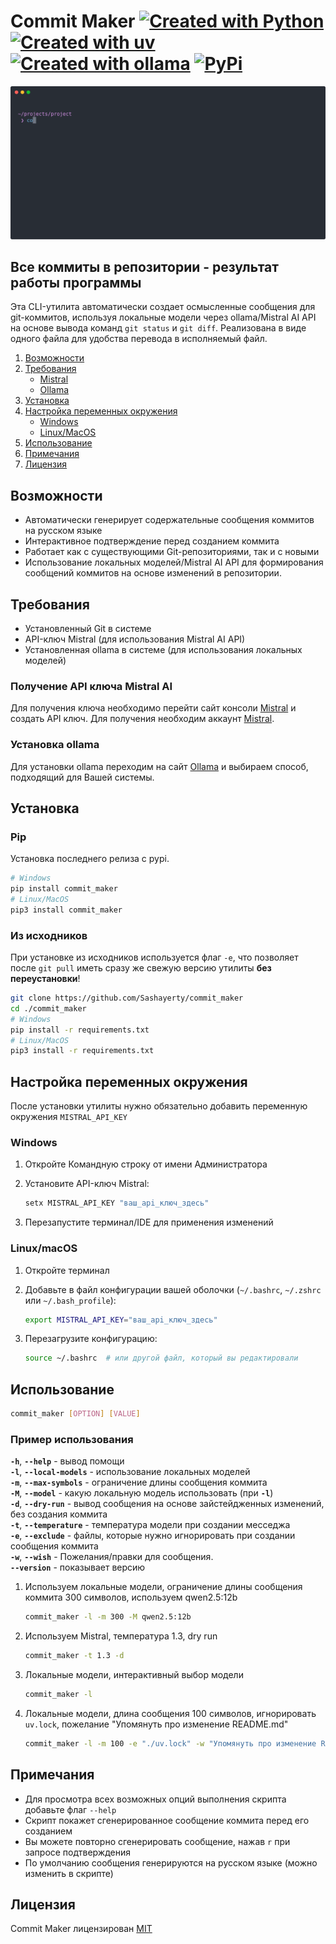 # Commit Maker [![Created with Python](https://img.shields.io/badge/Created_with-Python-blue)](https://www.python.org/) [![Created with uv](https://img.shields.io/badge/Created_with-uv-purple)](https://docs.astral.sh/uv/) [![Created with ollama](https://img.shields.io/badge/Created_with-ollama-white)](https://ollama.com/) [![PyPi](https://img.shields.io/badge/Available_on-pypi-orange)](https://pypi.org/project/commit-maker/)

![Демонстрация](./commit_maker.svg)

## Все коммиты в репозитории - результат работы программы

Эта CLI-утилита автоматически создает осмысленные сообщения для git-коммитов, используя локальные модели через ollama/Mistral AI API на основе вывода команд `git status` и `git diff`. Реализована в виде одного файла для удобства перевода в исполняемый файл.

1. [Возможности](#возможности)
2. [Требования](#требования)
   - [Mistral](#получение-api-ключа-mistral-ai)
   - [Ollama](#установка-ollama)
3. [Установка](#установка)
4. [Настройка переменных окружения](#настройка-переменных-окружения)
   - [Windows](#windows)
   - [Linux/MacOS](#linuxmacos)
5. [Использование](#использование)
6. [Примечания](#примечания)
7. [Лицензия](#лицензия)

## Возможности

- Автоматически генерирует содержательные сообщения коммитов на русском языке
- Интерактивное подтверждение перед созданием коммита
- Работает как с существующими Git-репозиториями, так и с новыми
- Использование локальных моделей/Mistral AI API для формирования сообщений коммитов на основе изменений в репозитории.

## Требования

- Установленный Git в системе
- API-ключ Mistral (для использования Mistral AI API)
- Установленная ollama в системе (для использования локальных моделей)

### Получение API ключа Mistral AI

Для получения ключа необходимо перейти сайт консоли [Mistral](https://console.mistral.ai/api-keys) и создать API ключ. Для получения необходим аккаунт [Mistral](https://auth.mistral.ai/ui/login).

### Установка ollama

Для установки ollama переходим на сайт [Ollama](https://ollama.com/download) и выбираем способ, подходящий для Вашей системы.

## Установка

### Pip

Установка последнего релиза с pypi.
```bash
# Windows
pip install commit_maker
# Linux/MacOS
pip3 install commit_maker
```

### Из исходников

При установке из исходников используется флаг `-e`, что позволяет после `git pull` иметь сразу же свежую версию утилиты **без переустановки**!
```bash
git clone https://github.com/Sashayerty/commit_maker
cd ./commit_maker
# Windows
pip install -r requirements.txt
# Linux/MacOS
pip3 install -r requirements.txt
```

## Настройка переменных окружения

После установки утилиты нужно обязательно добавить переменную окружения `MISTRAL_API_KEY`

### Windows

1. Откройте Командную строку от имени Администратора
2. Установите API-ключ Mistral:

   ```cmd
   setx MISTRAL_API_KEY "ваш_api_ключ_здесь"
   ```

3. Перезапустите терминал/IDE для применения изменений

### Linux/macOS

1. Откройте терминал
2. Добавьте в файл конфигурации вашей оболочки (`~/.bashrc`, `~/.zshrc` или `~/.bash_profile`):

   ```bash
   export MISTRAL_API_KEY="ваш_api_ключ_здесь"
   ```

3. Перезагрузите конфигурацию:

   ```bash
   source ~/.bashrc  # или другой файл, который вы редактировали
   ```

## Использование

   ```bash
   commit_maker [OPTION] [VALUE]
   ```

### Пример использования

**`-h`**, **`--help`** - вывод помощи  
**`-l`**, **`--local-models`** - использование локальных моделей  
**`-m`**, **`--max-symbols`** - ограничение длины сообщения коммита  
**`-M`**, **`--model`** - какую локальную модель использовать (при **`-l`**)  
**`-d`**, **`--dry-run`** - вывод сообщения на основе зайстейдженных изменений, без создания коммита  
**`-t`**, **`--temperature`** - температура модели при создании месседжа  
**`-e`**, **`--exclude`** - файлы, которые нужно игнорировать при создании сообщения коммита  
**`-w`**, **`--wish`** - Пожелания/правки для сообщения.  
**`--version`** - показывает версию

1. Используем локальные модели, ограничение длины сообщения коммита 300 символов, используем qwen2.5:12b

   ```bash
   commit_maker -l -m 300 -M qwen2.5:12b 
   ```

2. Используем Mistral, температура 1.3, dry run

   ```bash
   commit_maker -t 1.3 -d
   ```

3. Локальные модели, интерактивный выбор модели

   ```bash
   commit_maker -l
   ```

4. Локальные модели, длина сообщения 100 символов, игнорировать `uv.lock`, пожелание "Упомянуть про изменение README.md"

   ```bash
   commit_maker -l -m 100 -e "./uv.lock" -w "Упомянуть про изменение README.md"
   ```

## Примечания

- Для просмотра всех возможных опций выполнения скрипта добавьте флаг `--help`
- Скрипт покажет сгенерированное сообщение коммита перед его созданием
- Вы можете повторно сгенерировать сообщение, нажав `r` при запросе подтверждения
- По умолчанию сообщения генерируются на русском языке (можно изменить в скрипте)

## Лицензия

Commit Maker лицензирован [MIT](LICENSE)
